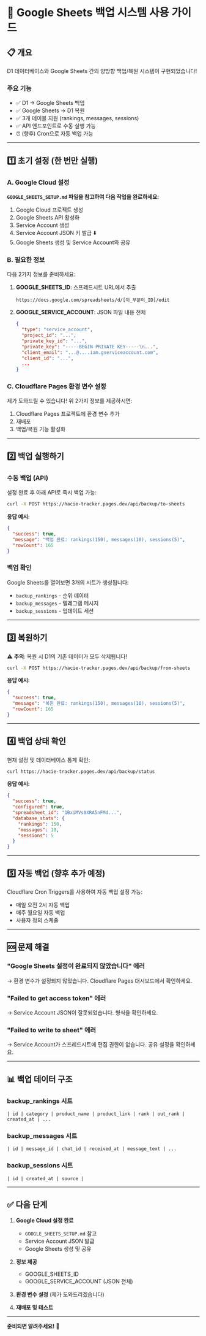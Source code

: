 # 🔄 Google Sheets 백업 시스템 사용 가이드

## 📋 개요

D1 데이터베이스와 Google Sheets 간의 양방향 백업/복원 시스템이 구현되었습니다!

### 주요 기능
- ✅ D1 → Google Sheets 백업
- ✅ Google Sheets → D1 복원  
- ✅ 3개 테이블 지원 (rankings, messages, sessions)
- ✅ API 엔드포인트로 수동 실행 가능
- ⏰ (향후) Cron으로 자동 백업 가능

---

## 1️⃣ 초기 설정 (한 번만 실행)

### A. Google Cloud 설정

**`GOOGLE_SHEETS_SETUP.md` 파일을 참고하여 다음 작업을 완료하세요:**

1. Google Cloud 프로젝트 생성
2. Google Sheets API 활성화
3. Service Account 생성
4. Service Account JSON 키 발급 ⬇️
5. Google Sheets 생성 및 Service Account와 공유

### B. 필요한 정보

다음 2가지 정보를 준비하세요:

1. **GOOGLE_SHEETS_ID**: 스프레드시트 URL에서 추출
   ```
   https://docs.google.com/spreadsheets/d/[이_부분이_ID]/edit
   ```

2. **GOOGLE_SERVICE_ACCOUNT**: JSON 파일 내용 전체
   ```json
   {
     "type": "service_account",
     "project_id": "...",
     "private_key_id": "...",
     "private_key": "-----BEGIN PRIVATE KEY-----\n...",
     "client_email": "...@....iam.gserviceaccount.com",
     "client_id": "...",
     ...
   }
   ```

### C. Cloudflare Pages 환경 변수 설정

제가 도와드릴 수 있습니다! 위 2가지 정보를 제공하시면:

1. Cloudflare Pages 프로젝트에 환경 변수 추가
2. 재배포
3. 백업/복원 기능 활성화

---

## 2️⃣ 백업 실행하기

### 수동 백업 (API)

설정 완료 후 아래 API로 즉시 백업 가능:

```bash
curl -X POST https://hacie-tracker.pages.dev/api/backup/to-sheets
```

**응답 예시:**
```json
{
  "success": true,
  "message": "백업 완료: rankings(150), messages(10), sessions(5)",
  "rowCount": 165
}
```

### 백업 확인

Google Sheets를 열어보면 3개의 시트가 생성됩니다:

- `backup_rankings` - 순위 데이터
- `backup_messages` - 텔레그램 메시지
- `backup_sessions` - 업데이트 세션

---

## 3️⃣ 복원하기

⚠️ **주의**: 복원 시 D1의 기존 데이터가 모두 삭제됩니다!

```bash
curl -X POST https://hacie-tracker.pages.dev/api/backup/from-sheets
```

**응답 예시:**
```json
{
  "success": true,
  "message": "복원 완료: rankings(150), messages(10), sessions(5)",
  "rowCount": 165
}
```

---

## 4️⃣ 백업 상태 확인

현재 설정 및 데이터베이스 통계 확인:

```bash
curl https://hacie-tracker.pages.dev/api/backup/status
```

**응답 예시:**
```json
{
  "success": true,
  "configured": true,
  "spreadsheet_id": "1BxiMVs0XRA5nFMd...",
  "database_stats": {
    "rankings": 150,
    "messages": 10,
    "sessions": 5
  }
}
```

---

## 5️⃣ 자동 백업 (향후 추가 예정)

Cloudflare Cron Triggers를 사용하여 자동 백업 설정 가능:

- 매일 오전 2시 자동 백업
- 매주 월요일 자동 백업
- 사용자 정의 스케줄

---

## 🆘 문제 해결

### "Google Sheets 설정이 완료되지 않았습니다" 에러

→ 환경 변수가 설정되지 않았습니다. Cloudflare Pages 대시보드에서 확인하세요.

### "Failed to get access token" 에러

→ Service Account JSON이 잘못되었습니다. 형식을 확인하세요.

### "Failed to write to sheet" 에러

→ Service Account가 스프레드시트에 편집 권한이 없습니다. 공유 설정을 확인하세요.

---

## 📊 백업 데이터 구조

### backup_rankings 시트
```
| id | category | product_name | product_link | rank | out_rank | created_at | ...
```

### backup_messages 시트  
```
| id | message_id | chat_id | received_at | message_text | ...
```

### backup_sessions 시트
```
| id | created_at | source |
```

---

## ✅ 다음 단계

1. **Google Cloud 설정 완료**
   - `GOOGLE_SHEETS_SETUP.md` 참고
   - Service Account JSON 발급
   - Google Sheets 생성 및 공유

2. **정보 제공**
   - GOOGLE_SHEETS_ID
   - GOOGLE_SERVICE_ACCOUNT (JSON 전체)

3. **환경 변수 설정** (제가 도와드리겠습니다)

4. **재배포 및 테스트**

---

**준비되면 알려주세요!** 🚀
